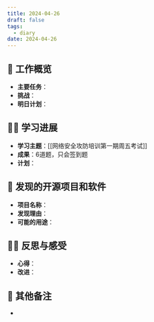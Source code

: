 ```yaml
---
title: 2024-04-26
draft: false
tags:
  - diary
date: 2024-04-26
---
```


## 🏢 工作概览

- **主要任务**：
- **挑战**：
- **明日计划**：

## 👨‍💻 学习进展

- **学习主题**：[[网络安全攻防培训第一期周五考试]]
- **成果**：6道题，只会签到题
- **计划**：

## 🧐 发现的开源项目和软件

- **项目名称**：
- **发现理由**：
- **可能的用途**：

## 🧘‍♂️ 反思与感受

- **心得**：
- **改进**：

## 📝 其他备注

-
